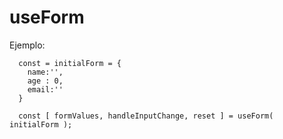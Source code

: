 # useForm

Ejemplo:
```
  const = initialForm = {
    name:'',
    age : 0,
    email:''
  }

  const [ formValues, handleInputChange, reset ] = useForm( initialForm );
```

